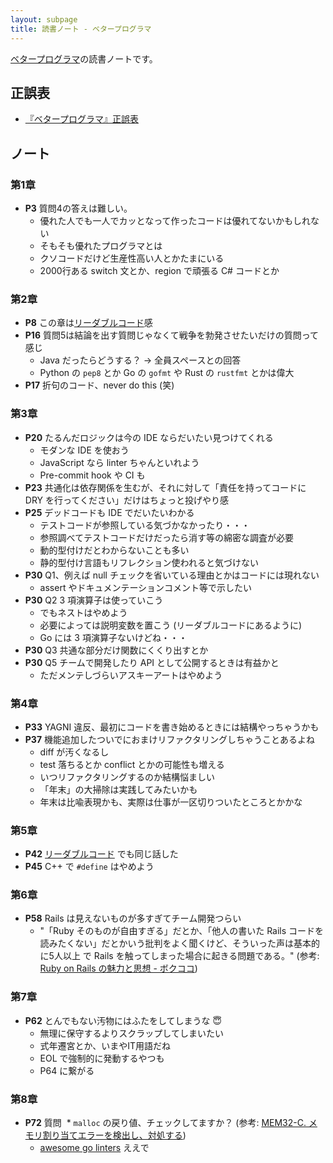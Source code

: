 ```yaml
---
layout: subpage
title: 読書ノート - ベタープログラマ
---
```


[ベタープログラマ](/workshop/14-betterprog)の読書ノートです。

## 正誤表

- [『ベタープログラマ』正誤表](http://www001.upp.so-net.ne.jp/yshibata/#ERRATA)

## ノート

### 第1章

* **P3** 質問4の答えは難しい。
  * 優れた人でも一人でカッとなって作ったコードは優れてないかもしれない
  * そもそも優れたプログラマとは
  * クソコードだけど生産性高い人とかたまにいる
  * 2000行ある switch 文とか、region で頑張る C# コードとか

### 第2章

* **P8** この章は[リーダブルコード](/workshop/4-readablecode/)感
* **P16** 質問5は結論を出す質問じゃなくて戦争を勃発させたいだけの質問って感じ
  * Java だったらどうする？ → 全員スペースとの回答
  * Python の `pep8` とか Go の `gofmt` や Rust の `rustfmt` とかは偉大
* **P17** 折句のコード、never do this (笑)

### 第3章

* **P20** たるんだロジックは今の IDE ならだいたい見つけてくれる
  * モダンな IDE を使おう
  * JavaScript なら linter ちゃんといれよう
  * Pre-commit hook や CI も
* **P23** 共通化は依存関係を生むが、それに対して「責任を持ってコードに DRY を行ってください」だけはちょっと投げやり感
* **P25** デッドコードも IDE でだいたいわかる
  * テストコードが参照している気づかなかったり・・・
  * 参照調べてテストコードだけだったら消す等の綿密な調査が必要
  * 動的型付けだとわからないことも多い
  * 静的型付け言語もリフレクション使われると気づけない
* **P30** Q1、例えば null チェックを省いている理由とかはコードには現れない
  * assert やドキュメンテーションコメント等で示したい
* **P30** Q2 3 項演算子は使っていこう
  * でもネストはやめよう
  * 必要によっては説明変数を置こう (リーダブルコードにあるように)
  * Go には 3 項演算子ないけどね・・・
* **P30** Q3 共通な部分だけ関数にくくり出すとか
* **P30** Q5 チームで開発したり API として公開するときは有益かと
  * ただメンテしづらいアスキーアートはやめよう

### 第4章

* **P33** YAGNI 違反、最初にコードを書き始めるときには結構やっちゃうかも
* **P37** 機能追加したついでにおまけリファクタリングしちゃうことあるよね
  * diff が汚くなるし
  * test 落ちるとか conflict とかの可能性も増える
  * いつリファクタリングするのか結構悩ましい
  * 「年末」の大掃除は実践してみたいかも
  * 年末は比喩表現かも、実際は仕事が一区切りついたところとかかな

### 第5章

* **P42** [リーダブルコード](/note/4-readablecode/) でも同じ話した
* **P45** C++ で `#define` はやめよう

### 第6章

* **P58** Rails は見えないものが多すぎてチーム開発つらい
  * "「Ruby そのものが自由すぎる」だとか、「他人の書いた Rails コードを読みたくない」だとかいう批判をよく聞くけど、そういった声は基本的に5人以上 で Rails を触ってしまった場合に起きる問題である。" (参考: [Ruby on Rails の魅力と思想 - ボクココ](http://www.bokukoko.info/entry/2018/03/28/221026))

### 第7章

* **P62** とんでもない汚物にはふたをしてしまうな :innocent:
  * 無理に保守するよりスクラップしてしまいたい
  * 式年遷宮とか、いまやIT用語だね
  * EOL で強制的に発動するやつも
  * P64 に繋がる

### 第8章

* **P72** 質問
  * `malloc` の戻り値、チェックしてますか？ (参考: [MEM32-C. メモリ割り当てエラーを検出し、対処する](https://www.jpcert.or.jp/sc-rules/c-mem32-c.html))
  * [awesome go linters](https://github.com/golangci/awesome-go-linters) ええで

